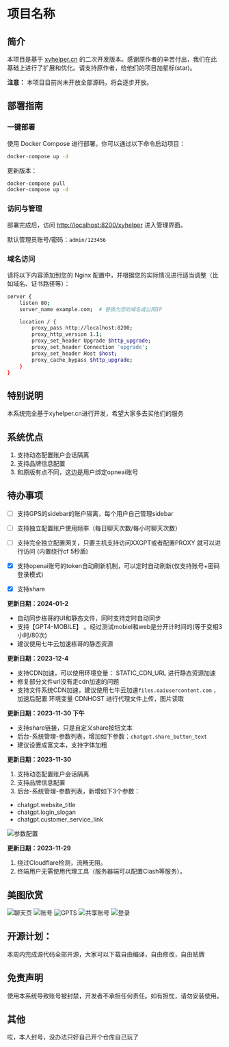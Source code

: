 

# 项目名称

## 简介

本项目是基于 [xyhelper.cn](https://xyhelper.cn/) 的二次开发版本。感谢原作者的辛苦付出，我们在此基础上进行了扩展和优化。请支持原作者，给他们的项目加星标(star)。

**注意：** 本项目目前尚未开放全部源码，将会逐步开放。

## 部署指南

### 一键部署

使用 Docker Compose 进行部署。你可以通过以下命令启动项目：

```bash
docker-compose up -d
```

更新版本：

```bash
docker-compose pull
docker-compose up -d
```

### 访问与管理

部署完成后，访问 [http://localhost:8200/xyhelper](http://localhost:8200/xyhelper) 进入管理界面。

默认管理员账号/密码：`admin/123456`

### 域名访问

请将以下内容添加到您的 Nginx 配置中，并根据您的实际情况进行适当调整（比如域名、证书路径等）：

```bash
server {
    listen 80;
    server_name example.com;  # 替换为您的域名或公网IP

    location / {
        proxy_pass http://localhost:8200;
        proxy_http_version 1.1;
        proxy_set_header Upgrade $http_upgrade;
        proxy_set_header Connection 'upgrade';
        proxy_set_header Host $host;
        proxy_cache_bypass $http_upgrade;
    }
}
```



## 特别说明
本系统完全基于xyhelper.cn进行开发，希望大家多去买他们的服务


## 系统优点

1. 支持动态配置账户会话隔离
2. 支持品牌信息配置
3. 和原版有点不同，这边是用户绑定opneai账号


## 待办事项
- [ ] 支持GPS的sidebar的账户隔离，每个用户自己管理sidebar
- [ ] 支持独立配置账户使用频率（每日聊天次数/每小时聊天次数）
- [ ] 支持完全独立配置网关，只要主机支持访问XXGPT或者配置PROXY 就可以进行访问 (内置绕行cf 5秒盾)
- [x] 支持openai账号的token自动刷新机制，可以定时自动刷新(仅支持账号+密码登录模式)
- [x] 支持share



**更新日期：2024-01-2**
- 自动同步栋哥的UI和静态文件，同时支持定时自动同步
- 支持【GPT4-MOBILE】 。经过测试mobiel和web是分开计时间的(等于变相3小时/80次)
- 建议使用七牛云加速栋哥的静态资源



**更新日期：2023-12-4**
- 支持CDN加速，可以使用环境变量：  STATIC_CDN_URL 进行静态资源加速
- 修复部分文件url没有走cdn加速的问题
- 支持文件系统CDN加速，建议使用七牛云加速```files.oaiusercontent.com``` ，加速后配置 环境变量 CDNHOST 进行代理文件上传，图片读取



**更新日期：2023-11-30 下午**
- 支持share链接，只是自定义share按钮文本
- 后台-系统管理-参数列表，增加如下参数：```chatgpt.share_button_text```
- 建议设置成富文本，支持字体加粗



**更新日期：2023-11-30**
1. 支持动态配置账户会话隔离
2. 支持品牌信息配置
3. 后台-系统管理-参数列表，新增如下3个参数：
- chatgpt.website_title
- chatgpt.login_slogan
- chatgpt.customer_service_link
 
![参数配置](docs/brand.png)

**更新日期：2023-11-29**
1. 绕过Cloudflare检测，流畅无阻。
2. 终端用户无需使用代理工具（服务器端可以配置Clash等服务）。


## 美图欣赏
![聊天页](docs/chat.pn.png) 
![账号](docs/chatgpt_account.pn.png) 
![GPTS](docs/chatgpt_gpts.png) 
![共享账号](docs/share_user.png) 
![登录](docs/user_login.png)



## 开源计划：
本周内完成源代码全部开源，大家可以下载自由编译，自由修改，自由贴牌

## 免责声明

使用本系统导致账号被封禁，开发者不承担任何责任。如有担忧，请勿安装使用。

## 其他

哎，本人封号，没办法只好自己开个仓库自己玩了
